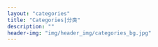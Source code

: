 ```yaml
---
layout: "categories"
title: "Categories|分类"
description: ""
header-img: "img/header_img/categories_bg.jpg"
---
```

